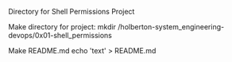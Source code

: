 Directory for Shell Permissions Project

Make directory for project:
mkdir /holberton-system_engineering-devops/0x01-shell_permissions

Make README.md
echo 'text' > README.md
